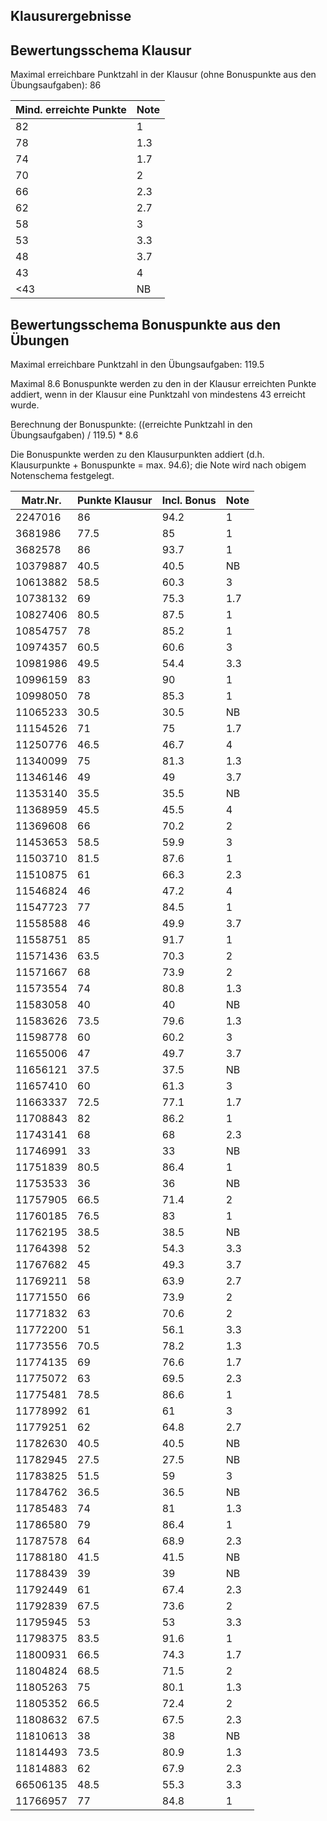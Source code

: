 ## Klausurergebnisse
## Bewertungsschema Klausur

Maximal erreichbare Punktzahl in der Klausur (ohne Bonuspunkte aus den Übungsaufgaben): 86


| Mind. erreichte Punkte | Note |
|---|---|
| 82 | 1 |
| 78 | 1.3 |
| 74 | 1.7 |
| 70 | 2 |
| 66 | 2.3 |
| 62 | 2.7 |
| 58 | 3 |
| 53 | 3.3 |
| 48 | 3.7 |
| 43 | 4 |
| <43 | NB |

## Bewertungsschema Bonuspunkte aus den Übungen

Maximal erreichbare Punktzahl in den Übungsaufgaben: 119.5

Maximal 8.6 Bonuspunkte werden zu den in der Klausur erreichten Punkte addiert, wenn in der Klausur eine Punktzahl von mindestens 43 erreicht wurde.

Berechnung der Bonuspunkte: ((erreichte Punktzahl in den Übungsaufgaben) / 119.5) * 8.6

Die Bonuspunkte werden zu den Klausurpunkten addiert (d.h. Klausurpunkte + Bonuspunkte = max. 94.6); die Note wird nach obigem Notenschema festgelegt.

| Matr.Nr. | Punkte Klausur | Incl. Bonus | Note|
|---|---|---|---|
| 2247016 | 86 | 94.2 | 1 |
| 3681986 | 77.5 | 85 | 1 |
| 3682578 | 86 | 93.7 | 1 |
| 10379887 | 40.5 | 40.5 | NB |
| 10613882 | 58.5 | 60.3 | 3 |
| 10738132 | 69 | 75.3 | 1.7 |
| 10827406 | 80.5 | 87.5 | 1 |
| 10854757 | 78 | 85.2 | 1 |
| 10974357 | 60.5 | 60.6 | 3 |
| 10981986 | 49.5 | 54.4 | 3.3 |
| 10996159 | 83 | 90 | 1 |
| 10998050 | 78 | 85.3 | 1 |
| 11065233 | 30.5 | 30.5 | NB |
| 11154526 | 71 | 75 | 1.7 |
| 11250776 | 46.5 | 46.7 | 4 |
| 11340099 | 75 | 81.3 | 1.3 |
| 11346146 | 49 | 49 | 3.7 |
| 11353140 | 35.5 | 35.5 | NB |
| 11368959 | 45.5 | 45.5 | 4 |
| 11369608 | 66 | 70.2 | 2 |
| 11453653 | 58.5 | 59.9 | 3 |
| 11503710 | 81.5 | 87.6 | 1 |
| 11510875 | 61 | 66.3 | 2.3 |
| 11546824 | 46 | 47.2 | 4 |
| 11547723 | 77 | 84.5 | 1 |
| 11558588 | 46 | 49.9 | 3.7 |
| 11558751 | 85 | 91.7 | 1 |
| 11571436 | 63.5 | 70.3 | 2 |
| 11571667 | 68 | 73.9 | 2 |
| 11573554 | 74 | 80.8 | 1.3 |
| 11583058 | 40 | 40 | NB |
| 11583626 | 73.5 | 79.6 | 1.3 |
| 11598778 | 60 | 60.2 | 3 |
| 11655006 | 47 | 49.7 | 3.7 |
| 11656121 | 37.5 | 37.5 | NB |
| 11657410 | 60 | 61.3 | 3 |
| 11663337 | 72.5 | 77.1 | 1.7 |
| 11708843 | 82 | 86.2 | 1 |
| 11743141 | 68 | 68 | 2.3 |
| 11746991 | 33 | 33 | NB |
| 11751839 | 80.5 | 86.4 | 1 |
| 11753533 | 36 | 36 | NB |
| 11757905 | 66.5 | 71.4 | 2 |
| 11760185 | 76.5 | 83 | 1 |
| 11762195 | 38.5 | 38.5 | NB |
| 11764398 | 52 | 54.3 | 3.3 |
| 11767682 | 45 | 49.3 | 3.7 |
| 11769211 | 58 | 63.9 | 2.7 |
| 11771550 | 66 | 73.9 | 2 |
| 11771832 | 63 | 70.6 | 2 |
| 11772200 | 51 | 56.1 | 3.3 |
| 11773556 | 70.5 | 78.2 | 1.3 |
| 11774135 | 69 | 76.6 | 1.7 |
| 11775072 | 63 | 69.5 | 2.3 |
| 11775481 | 78.5 | 86.6 | 1 |
| 11778992 | 61 | 61 | 3 |
| 11779251 | 62 | 64.8 | 2.7 |
| 11782630 | 40.5 | 40.5 | NB |
| 11782945 | 27.5 | 27.5 | NB |
| 11783825 | 51.5 | 59 | 3 |
| 11784762 | 36.5 | 36.5 | NB |
| 11785483 | 74 | 81 | 1.3 |
| 11786580 | 79 | 86.4 | 1 |
| 11787578 | 64 | 68.9 | 2.3 |
| 11788180 | 41.5 | 41.5 | NB |
| 11788439 | 39 | 39 | NB |
| 11792449 | 61 | 67.4 | 2.3 |
| 11792839 | 67.5 | 73.6 | 2 |
| 11795945 | 53 | 53 | 3.3 |
| 11798375 | 83.5 | 91.6 | 1 |
| 11800931 | 66.5 | 74.3 | 1.7 |
| 11804824 | 68.5 | 71.5 | 2 |
| 11805263 | 75 | 80.1 | 1.3 |
| 11805352 | 66.5 | 72.4 | 2 |
| 11808632 | 67.5 | 67.5 | 2.3 |
| 11810613 | 38 | 38 | NB |
| 11814493 | 73.5 | 80.9 | 1.3 |
| 11814883 | 62 | 67.9 | 2.3 |
| 66506135 | 48.5 | 55.3 | 3.3 |
| 11766957 | 77 | 84.8 | 1 |
